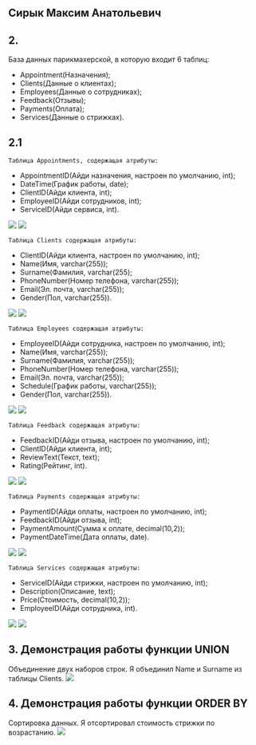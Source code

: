 ## Сирык Максим Анатольевич

## 2.
База данных парикмахерской, в которую входит 6 таблиц:
* Appointment(Назначения);
* Clients(Данные о клиентах);
* Employees(Данные о сотрудниках);
* Feedback(Отзывы);
* Payments(Оплата);
* Services(Данные о стрижках).

## 2.1
	Таблица Appointments, содержащая атрибуты:
* AppointmentID(Айди назначения, настроен по умолчанию, int);
* DateTime(График работы, date);
* ClientID(Айди клиента, int);
* EmployeeID(Айди сотрудников, int);
* ServiceID(Айди сервиса, int).

![](screens/Appointments1.png)		![](screens/Appointments2.png)

	Таблица Сlients содержащая атрибуты:
* ClientID(Айди клиента, настроен по умолчанию, int);
* Name(Имя, varchar(255));
* Surname(Фамилия, varchar(255);
* PhoneNumber(Номер телефона, varchar(255));
* Email(Эл. почта, varchar(255));
* Gender(Пол, varchar(255)).

![](screens/Clients1.png)		![](screens/Clients2.png)

	Таблица Employees содержащая атрибуты:
* EmployeeID(Айди сотрудника, настроен по умолчанию, int);
* Name(Имя, varchar(255));
* Surname(Фамилия, varchar(255));
* PhoneNumber(Номер телефона, varchar(255));
* Email(Эл. почта, varchar(255));
* Schedule(График работы, varchar(255));
* Gender(Пол, varchar(255)).

![](screens/Employees1.png)		![](screens/Employees2.png)

	Таблица Feedback содержащая атрибуты:
* FeedbackID(Айди отзыва, настроен по умолчанию, int);
* ClientID(Айди клиента, int);
* ReviewText(Текст, text);
* Rating(Рейтинг, int).

![](screens/Feedback1.png)		![](screens/Feedback2.png)

	Таблица Payments содержащая атрибуты:
* PaymentID(Айди оплаты, настроен по умолчанию, int);
* FeedbackID(Айди отзыва, int);
* PaymentAmount(Сумма к оплате, decimal(10,2));
* PaymentDateTime(Дата оплаты, date).

![](screens/Payments1.png)		![](screens/Payments2.png)

	Таблица Services содержащая атрибуты:
* ServiceID(Айди стрижки, настроен по умолчанию, int);
* Description(Описание, text);
* Price(Стоимость, decimal(10,2));
* EmployeeID(Айди сотрудника, int).

![](screens/Services.png)		![](screens/Services2.png)


## 3. Демонстрация работы функции UNION
Объединение двух наборов строк. Я объединил Name и Surname из таблицы Clients.
![](screens/UNION.png)


## 4. Демонстрация работы функции ORDER BY
Сортировка данных. Я отсортировал стоимость стрижки по возрастанию.
![](screens/ORDER_BY.png)
